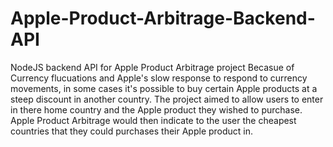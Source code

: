 # Apple-Product-Arbitrage-Backend-API
NodeJS backend API for Apple Product Arbitrage project 
Becasue of Currency flucuations and Apple's slow response to respond to currency movements, in some cases it's possible to buy certain Apple products at a steep discount in another country.
The project aimed to allow users to enter in there home country and the Apple product they wished to purchase. Apple Product Arbitrage would then indicate to the user the cheapest countries that they could purchases their Apple product in.
